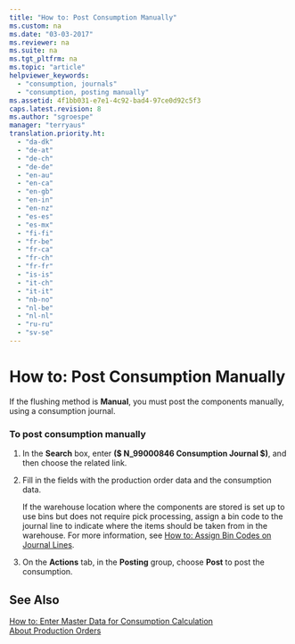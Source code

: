 ```yaml
---
title: "How to: Post Consumption Manually"
ms.custom: na
ms.date: "03-03-2017"
ms.reviewer: na
ms.suite: na
ms.tgt_pltfrm: na
ms.topic: "article"
helpviewer_keywords: 
  - "consumption, journals"
  - "consumption, posting manually"
ms.assetid: 4f1bb031-e7e1-4c92-bad4-97ce0d92c5f3
caps.latest.revision: 8
ms.author: "sgroespe"
manager: "terryaus"
translation.priority.ht: 
  - "da-dk"
  - "de-at"
  - "de-ch"
  - "de-de"
  - "en-au"
  - "en-ca"
  - "en-gb"
  - "en-in"
  - "en-nz"
  - "es-es"
  - "es-mx"
  - "fi-fi"
  - "fr-be"
  - "fr-ca"
  - "fr-ch"
  - "fr-fr"
  - "is-is"
  - "it-ch"
  - "it-it"
  - "nb-no"
  - "nl-be"
  - "nl-nl"
  - "ru-ru"
  - "sv-se"
---
```

# How to: Post Consumption Manually
If the flushing method is **Manual**, you must post the components manually, using a consumption journal.  
  
### To post consumption manually  
  
1.  In the **Search** box, enter **\($ N\_99000846 Consumption Journal $\)**, and then choose the related link.  
  
2.  Fill in the fields with the production order data and the consumption data.  
  
     If the warehouse location where the components are stored is set up to use bins but does not require pick processing, assign a bin code to the journal line to indicate where the items should be taken from in the warehouse. For more information, see [How to: Assign Bin Codes on Journal Lines](../Production/how-to-assign-bin-codes-on-journal-lines.md).  
  
3.  On the **Actions** tab, in the **Posting** group, choose **Post** to post the consumption.  
  
## See Also  
 [How to: Enter Master Data for Consumption Calculation](../DesignAndEngineering/how-to-enter-master-data-for-consumption-calculation.md)   
 [About Production Orders](../Production/about-production-orders.md)